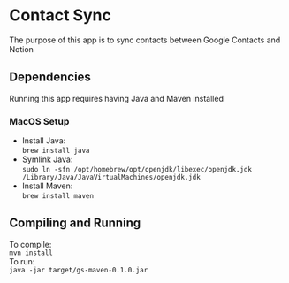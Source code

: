 # Contact Sync
The purpose of this app is to sync contacts between Google Contacts and Notion
## Dependencies
Running this app requires having Java and Maven installed
### MacOS Setup
* Install Java:\
```brew install java```
* Symlink Java:\
```sudo ln -sfn /opt/homebrew/opt/openjdk/libexec/openjdk.jdk /Library/Java/JavaVirtualMachines/openjdk.jdk```
* Install Maven:\
```brew install maven```
## Compiling and Running
To compile:\
```mvn install```\
To run:\
```java -jar target/gs-maven-0.1.0.jar```